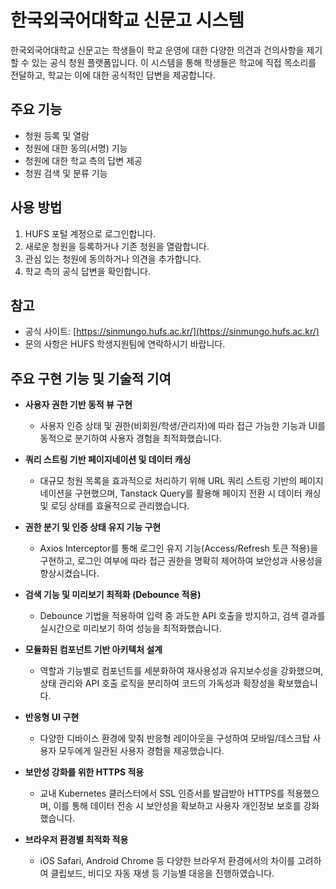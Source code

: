 # 한국외국어대학교 신문고 시스템

한국외국어대학교 신문고는 학생들이 학교 운영에 대한 다양한 의견과 건의사항을 제기할 수 있는 공식 청원 플랫폼입니다. 이 시스템을 통해 학생들은 학교에 직접 목소리를 전달하고, 학교는 이에 대한 공식적인 답변을 제공합니다.

## 주요 기능

- 청원 등록 및 열람
- 청원에 대한 동의(서명) 기능
- 청원에 대한 학교 측의 답변 제공
- 청원 검색 및 분류 기능

## 사용 방법

1. HUFS 포털 계정으로 로그인합니다.
2. 새로운 청원을 등록하거나 기존 청원을 열람합니다.
3. 관심 있는 청원에 동의하거나 의견을 추가합니다.
4. 학교 측의 공식 답변을 확인합니다.

## 참고

- 공식 사이트: [https://sinmungo.hufs.ac.kr/](https://sinmungo.hufs.ac.kr/)
- 문의 사항은 HUFS 학생지원팀에 연락하시기 바랍니다.


## 주요 구현 기능 및 기술적 기여
- **사용자 권한 기반 동적 뷰 구현**  
  - 사용자 인증 상태 및 권한(비회원/학생/관리자)에 따라 접근 가능한 기능과 UI를 동적으로 분기하여 사용자 경험을 최적화했습니다.

- **쿼리 스트링 기반 페이지네이션 및 데이터 캐싱**
  - 대규모 청원 목록을 효과적으로 처리하기 위해 URL 쿼리 스트링 기반의 페이지네이션을 구현했으며, Tanstack Query를 활용해 페이지 전환 시 데이터 캐싱 및 로딩 상태를 효율적으로 관리했습니다.

- **권한 분기 및 인증 상태 유지 기능 구현**
  - Axios Interceptor를 통해 로그인 유지 기능(Access/Refresh 토큰 적용)을 구현하고, 로그인 여부에 따라 접근 권한을 명확히 제어하여 보안성과 사용성을 향상시켰습니다.

- **검색 기능 및 미리보기 최적화 (Debounce 적용)**
  - Debounce 기법을 적용하여 입력 중 과도한 API 호출을 방지하고, 검색 결과를 실시간으로 미리보기 하여 성능을 최적화했습니다.

- **모듈화된 컴포넌트 기반 아키텍처 설계**  
  - 역할과 기능별로 컴포넌트를 세분화하여 재사용성과 유지보수성을 강화했으며, 상태 관리와 API 호출 로직을 분리하여 코드의 가독성과 확장성을 확보했습니다.

- **반응형 UI 구현**
  - 다양한 디바이스 환경에 맞춰 반응형 레이아웃을 구성하여 모바일/데스크탑 사용자 모두에게 일관된 사용자 경험을 제공했습니다.

- **보안성 강화를 위한 HTTPS 적용** 
  - 교내 Kubernetes 클러스터에서 SSL 인증서를 발급받아 HTTPS를 적용했으며, 이를 통해 데이터 전송 시 보안성을 확보하고 사용자 개인정보 보호를 강화했습니다.

- **브라우저 환경별 최적화 적용**
  - iOS Safari, Android Chrome 등 다양한 브라우저 환경에서의 차이를 고려하여 클립보드, 비디오 자동 재생 등 기능별 대응을 진행하였습니다.

